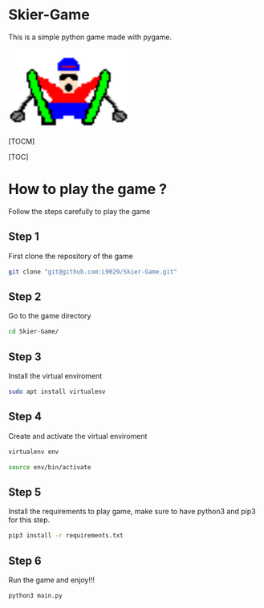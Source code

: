 # Skier-Game

This is a simple python game made with pygame.

<img src="/resources/images/skier_fall.png" width="240" height="160" alignt="center"/>

[TOCM]

[TOC]

# How to play the game ?

Follow the steps carefully to play the game

## Step 1

First clone the repository of the game

```sh
git clone "git@github.com:L9029/Skier-Game.git"
```

## Step 2

Go to the game directory

```sh
cd Skier-Game/
```

## Step 3

Install the virtual enviroment

```sh
sudo apt install virtualenv
```

## Step 4

Create and activate the virtual enviroment

```sh
virtualenv env
```
```sh
source env/bin/activate
```

## Step 5

Install the requirements to play game, make sure to have python3 and pip3 for this step.

```sh
pip3 install -r requirements.txt
```

## Step 6

Run the game and enjoy!!!

```sh
python3 main.py
```
